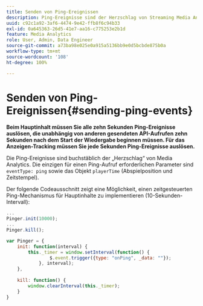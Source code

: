 ```yaml
---
title: Senden von Ping-Ereignissen
description: Ping-Ereignisse sind der Herzschlag von Streaming Media Analytics. Erfahren Sie, wie Sie einen zeitgesteuerten Ping für Haupt- oder Anzeigen-Tracking senden.
uuid: c92c1a92-3af6-4474-9e42-ffb8f6c94b33
exl-id: 0a645363-26d5-41e7-aa16-c775253e2b1d
feature: Media Analytics
role: User, Admin, Data Engineer
source-git-commit: a73ba98e025e0a915a5136bb9e0d5bcbde875b0a
workflow-type: tm+mt
source-wordcount: '108'
ht-degree: 100%

---
```


# Senden von Ping-Ereignissen{#sending-ping-events}

**Beim Hauptinhalt müssen Sie alle zehn Sekunden Ping-Ereignisse auslösen, die unabhängig von anderen gesendeten API-Aufrufen zehn Sekunden nach dem Start der Wiedergabe beginnen müssen. Für das Anzeigen-Tracking müssen Sie jede Sekunden Ping-Ereignisse auslösen.**

Die Ping-Ereignisse sind buchstäblich der „Herzschlag“ von Media Analytics. Die einzigen für einen Ping-Aufruf erforderlichen Parameter sind `eventType: ping` sowie das Objekt `playerTime` (Abspielposition und Zeitstempel).

Der folgende Codeausschnitt zeigt eine Möglichkeit, einen zeitgesteuerten Ping-Mechanismus für Hauptinhalte zu implementieren (10-Sekunden-Intervall):

```js
... 
Pinger.init(10000); 
... 
Pinger.kill();

var Pinger = { 
    init: function(interval) { 
        this._timer = window.setInterval(function() { 
                $.event.trigger({type: "onPing", _data: ""}); 
            }, interval); 
    }, 
     
    kill: function() { 
        window.clearInterval(this._timer); 
    } 
}
```
